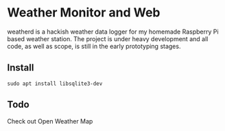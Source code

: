 Weather Monitor and Web
=======================

weatherd is a hackish weather data logger for my homemade Raspberry Pi
based weather station.  The project is under heavy development and all
code, as well as scope, is still in the early prototyping stages.


Install
-------

    sudo apt install libsqlite3-dev


Todo
----

Check out Open Weather Map
